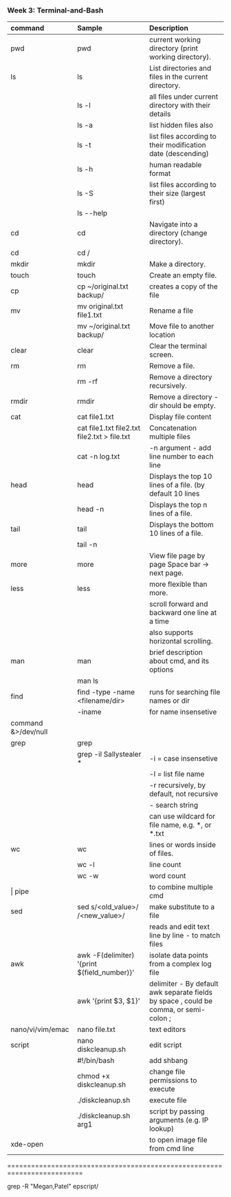 ### Week 3: Terminal-and-Bash

| command       |    Sample      | Description |
|:---------------|:---------------|:---------------------------------------------|
| pwd           | pwd  | current working directory (print working directory). |
| ls            | ls  | List directories and files in the current directory. |
|               |  ls -l | all files under current directory with their details |
|               |  ls -a | list hidden files also |
|               |  ls -t | list files according to their modification date (descending)|
|               |  ls -h | human readable format |
|               |  ls -S | list files according to their size (largest first) |
|               | ls --help |
| cd            | cd <relative dir>  | Navigate into a directory (change directory). |
| cd            | cd /<absolute dir>  | |
| mkdir         | mkdir <dir>  | Make a directory. |
| touch         | touch <file>  | Create an empty file. |
| cp            | cp ~/original.txt backup/  | creates a copy of the file |
| mv            | mv original.txt file1.txt  | Rename a file |
|             | mv ~/original.txt backup/  | Move file to another location |
|clear          | clear  | Clear the terminal screen. |
| rm            | rm <filename> | Remove a file.|
|               | rm -rf <dir> | Remove a directory recursively.|
| rmdir         | rmdir <dir>  | Remove a directory - dir should be empty.|
| cat           | cat file1.txt  | Display file content|
|               | cat file1.txt file2.txt file2.txt  > file.txt | Concatenation multiple files|
|               | cat -n log.txt | -n argument - add line number to each line |
| head          | head <file>  | Displays the top 10 lines of a file. (by default 10 lines |
|               | head -n <file>  | Displays the top n lines of a file. |
| tail          | tail <file>  | Displays the bottom 10 lines of a file. |
|               | tail -n <file> |    |
| more          | more <file>  | View file page by page Space bar -> next page. |
| less          | less <file>  | more flexible than more. 
|               |   | scroll forward and backward one line at a time
|               |   | also supports horizontal scrolling. |
| man           | man <cmd>  | brief description about cmd, and its options |
|               | man ls     |   | 
| find          | find <location> -type <type> -name <filename/dir>  | runs for searching file names or dir |
|               | -iname | for name insensetive |
|command &>/dev/null|      |  |
| grep          | grep <options> <word> <file>  | <options> |
|               | grep -il Sallystealer *       | -i = case insensetive |
|               |                               | -l = list file name  |
|               |                               | -r recursively, by default, not recursive |
|               |                               | <word> - search string |
|               |                               | <file> can use wildcard for file name, e.g. *, or *.txt |
| wc            |  wc  | lines or words inside of files. |
|               | wc -l |  line count | 
|               | wc -w |  word count | 
|\|  pipe       |   |  to combine multiple cmd |
| sed           | sed s/<old_value>/ /<new_value>/  | make substitute to a file |
|               |         | reads and edit text line by line - to match files |
| awk           | awk -F(delimiter) '{print $(field_number)}' <file> | isolate data points from a complex log file |
|               | awk '{print $3, $1}' <file> | delimiter - By default awk separate fields by space , could be comma, or semi-colon ; |
| nano/vi/vim/emac          | nano file.txt  | text editors  |
| script        | nano diskcleanup.sh  | edit script |
|               | #!/bin/bash | add shbang |
|               | chmod +x diskcleanup.sh | change file permissions to execute |
|               | ./diskcleanup.sh | execute file |
|               | ./diskcleanup.sh arg1 | script by passing arguments (e.g. IP lookup) | 
| xde-open      |   | to open image file from cmd line |

=========================================================================

grep -R "Megan,Patel" epscript/